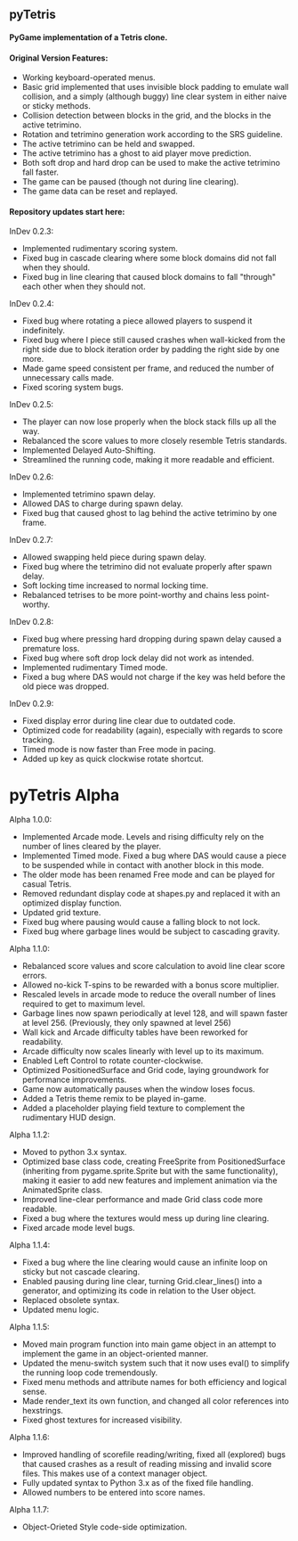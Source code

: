 ## pyTetris

#### PyGame implementation of a Tetris clone.

#### Original Version Features:
- Working keyboard-operated menus.
- Basic grid implemented that uses invisible block padding to emulate wall collision, and a simply (although buggy) line clear system in either naive or sticky methods.
- Collision detection between blocks in the grid, and the blocks in the active tetrimino.
- Rotation and tetrimino generation work according to the SRS guideline.
- The active tetrimino can be held and swapped.
- The active tetrimino has a ghost to aid player move prediction.
- Both soft drop and hard drop can be used to make the active tetrimino fall faster.
- The game can be paused (though not during line clearing).
- The game data can be reset and replayed.

#### Repository updates start here:

InDev 0.2.3: 
- Implemented rudimentary scoring system. 
- Fixed bug in cascade clearing where some block domains did not fall when they should.
- Fixed bug in line clearing that caused block domains to fall "through" each other when they should not.

InDev 0.2.4: 
- Fixed bug where rotating a piece allowed players to suspend it indefinitely.
- Fixed bug where I piece still caused crashes when wall-kicked from the right side due to block iteration order by padding the right side by one more.
- Made game speed consistent per frame, and reduced the number of unnecessary calls made.
- Fixed scoring system bugs.

InDev 0.2.5:
- The player can now lose properly when the block stack fills up all the way.
- Rebalanced the score values to more closely resemble Tetris standards.
- Implemented Delayed Auto-Shifting.
- Streamlined the running code, making it more readable and efficient.

InDev 0.2.6:
- Implemented tetrimino spawn delay.
- Allowed DAS to charge during spawn delay.
- Fixed bug that caused ghost to lag behind the active tetrimino by one frame.

InDev 0.2.7:
- Allowed swapping held piece during spawn delay.
- Fixed bug where the tetrimino did not evaluate properly after spawn delay.
- Soft locking time increased to normal locking time.
- Rebalanced tetrises to be more point-worthy and chains less point-worthy.

InDev 0.2.8:
- Fixed bug where pressing hard dropping during spawn delay caused a premature loss.
- Fixed bug where soft drop lock delay did not work as intended.
- Implemented rudimentary Timed mode.
- Fixed a bug where DAS would not charge if the key was held before the old piece was dropped.

InDev 0.2.9:
- Fixed display error during line clear due to outdated code.
- Optimized code for readability (again), especially with regards to score tracking.
- Timed mode is now faster than Free mode in pacing.
- Added up key as quick clockwise rotate shortcut.

# pyTetris Alpha

Alpha 1.0.0:
- Implemented Arcade mode. Levels and rising difficulty rely on the number of lines cleared by the player.
- Implemented Timed mode. Fixed a bug where DAS would cause a piece to be suspended while in contact with another block in this mode.
- The older mode has been renamed Free mode and can be played for casual Tetris.
- Removed redundant display code at shapes.py and replaced it with an optimized display function.
- Updated grid texture.
- Fixed bug where pausing would cause a falling block to not lock.
- Fixed bug where garbage lines would be subject to cascading gravity.

Alpha 1.1.0:
- Rebalanced score values and score calculation to avoid line clear score errors.
- Allowed no-kick T-spins to be rewarded with a bonus score multiplier.
- Rescaled levels in arcade mode to reduce the overall number of lines required to get to maximum level.
- Garbage lines now spawn periodically at level 128, and will spawn faster at level 256. (Previously, they only spawned at level 256)
- Wall kick and Arcade difficulty tables have been reworked for readability.
- Arcade difficulty now scales linearly with level up to its maximum.
- Enabled Left Control to rotate counter-clockwise.
- Optimized PositionedSurface and Grid code, laying groundwork for performance improvements.
- Game now automatically pauses when the window loses focus.
- Added a Tetris theme remix to be played in-game.
- Added a placeholder playing field texture to complement the rudimentary HUD design.

Alpha 1.1.2:
- Moved to python 3.x syntax.
- Optimized base class code, creating FreeSprite from PositionedSurface (inheriting from pygame.sprite.Sprite but with the same functionality), making it easier to add new features and implement animation via the AnimatedSprite class.
- Improved line-clear performance and made Grid class code more readable.
- Fixed a bug where the textures would mess up during line clearing.
- Fixed arcade mode level bugs.

Alpha 1.1.4:
- Fixed a bug where the line clearing would cause an infinite loop on sticky but not cascade clearing.
- Enabled pausing during line clear, turning Grid.clear_lines() into a generator, and optimizing its code in relation to the User object.
- Replaced obsolete syntax.
- Updated menu logic.

Alpha 1.1.5:
- Moved main program function into main game object in an attempt to implement the game in an object-oriented manner.
- Updated the menu-switch system such that it now uses eval() to simplify the running loop code tremendously.
- Fixed menu methods and attribute names for both efficiency and logical sense.
- Made render_text its own function, and changed all color references into hexstrings.
- Fixed ghost textures for increased visibility.

Alpha 1.1.6:
- Improved handling of scorefile reading/writing, fixed all (explored) bugs that caused crashes as a result of reading missing and invalid score files. This makes use of a context manager object.
- Fully updated syntax to Python 3.x as of the fixed file handling.
- Allowed numbers to be entered into score names.

Alpha 1.1.7:
- Object-Orieted Style code-side optimization.


